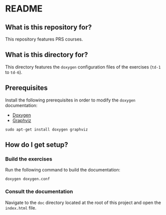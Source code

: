 # README 

## What is this repository for?

This repository features PRS courses.

## What is this directory for?

This directory features the `doxygen` configuration files of 
the exercises (`td-1` to `td-6`).

## Prerequisites

Install the following prerequisites in order to modify the `doxygen`
documentation:

* [Doxygen](https://doxygen.nl/)
* [Graphviz](https://graphviz.org/)

```
sudo apt-get install doxygen graphviz
```

## How do I get setup?

### Build the exercises

Run the following command to build the documentation:

```
doxygen doxygen.conf
```

### Consult the documentation

Navigate to the `doc` directory located at the root of this project and 
open the `index.html` file.

